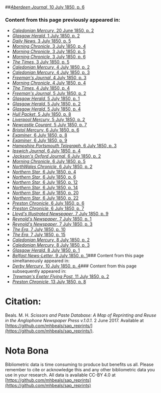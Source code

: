 ##[*Aberdeen Journal*, 10 July 1850, p. 6](https://mhbeals.github.io/sap_html/Aberdeen-Journal/Aberdeen-Journal-10-July-1850-p-6)

### Content from this page previously appeared in:
+ [*Caledonian Mercury*, 20 June 1850, p. 2](https://mhbeals.github.io/sap_html/Caledonian-Mercury/Caledonian-Mercury-20-June-1850-p-2)
+ [*Glasgow Herald*, 1 July 1850, p. 2](https://mhbeals.github.io/sap_html/Glasgow-Herald/Glasgow-Herald-1-July-1850-p-2)
+ [*Daily News*, 3 July 1850, p. 5](https://mhbeals.github.io/sap_html/Daily-News/Daily-News-3-July-1850-p-5)
+ [*Morning Chronicle*, 3 July 1850, p. 4](https://mhbeals.github.io/sap_html/Morning-Chronicle/Morning-Chronicle-3-July-1850-p-4)
+ [*Morning Chronicle*, 3 July 1850, p. 5](https://mhbeals.github.io/sap_html/Morning-Chronicle/Morning-Chronicle-3-July-1850-p-5)
+ [*Morning Chronicle*, 3 July 1850, p. 6](https://mhbeals.github.io/sap_html/Morning-Chronicle/Morning-Chronicle-3-July-1850-p-6)
+ [*The Times*, 3 July 1850, p. 5](https://mhbeals.github.io/sap_html/The-Times/The-Times-3-July-1850-p-5)
+ [*Caledonian Mercury*, 4 July 1850, p. 2](https://mhbeals.github.io/sap_html/Caledonian-Mercury/Caledonian-Mercury-4-July-1850-p-2)
+ [*Caledonian Mercury*, 4 July 1850, p. 3](https://mhbeals.github.io/sap_html/Caledonian-Mercury/Caledonian-Mercury-4-July-1850-p-3)
+ [*Freeman's Journal*, 4 July 1850, p. 3](https://mhbeals.github.io/sap_html/Freeman's-Journal/Freeman's-Journal-4-July-1850-p-3)
+ [*Morning Chronicle*, 4 July 1850, p. 4](https://mhbeals.github.io/sap_html/Morning-Chronicle/Morning-Chronicle-4-July-1850-p-4)
+ [*The Times*, 4 July 1850, p. 4](https://mhbeals.github.io/sap_html/The-Times/The-Times-4-July-1850-p-4)
+ [*Freeman's Journal*, 5 July 1850, p. 2](https://mhbeals.github.io/sap_html/Freeman's-Journal/Freeman's-Journal-5-July-1850-p-2)
+ [*Glasgow Herald*, 5 July 1850, p. 1](https://mhbeals.github.io/sap_html/Glasgow-Herald/Glasgow-Herald-5-July-1850-p-1)
+ [*Glasgow Herald*, 5 July 1850, p. 2](https://mhbeals.github.io/sap_html/Glasgow-Herald/Glasgow-Herald-5-July-1850-p-2)
+ [*Glasgow Herald*, 5 July 1850, p. 4](https://mhbeals.github.io/sap_html/Glasgow-Herald/Glasgow-Herald-5-July-1850-p-4)
+ [*Hull Packet*, 5 July 1850, p. 8](https://mhbeals.github.io/sap_html/Hull-Packet/Hull-Packet-5-July-1850-p-8)
+ [*Liverpool Mercury*, 5 July 1850, p. 2](https://mhbeals.github.io/sap_html/Liverpool-Mercury/Liverpool-Mercury-5-July-1850-p-2)
+ [*Newcastle Courant*, 5 July 1850, p. 7](https://mhbeals.github.io/sap_html/Newcastle-Courant/Newcastle-Courant-5-July-1850-p-7)
+ [*Bristol Mercury*, 6 July 1850, p. 6](https://mhbeals.github.io/sap_html/Bristol-Mercury/Bristol-Mercury-6-July-1850-p-6)
+ [*Examiner*, 6 July 1850, p. 8](https://mhbeals.github.io/sap_html/Examiner/Examiner-6-July-1850-p-8)
+ [*Examiner*, 6 July 1850, p. 9](https://mhbeals.github.io/sap_html/Examiner/Examiner-6-July-1850-p-9)
+ [*Hampshire Portsmouth Telegraph*, 6 July 1850, p. 3](https://mhbeals.github.io/sap_html/Hampshire-Portsmouth-Telegraph/Hampshire-Portsmouth-Telegraph-6-July-1850-p-3)
+ [*Ipswich Journal*, 6 July 1850, p. 4](https://mhbeals.github.io/sap_html/Ipswich-Journal/Ipswich-Journal-6-July-1850-p-4)
+ [*Jackson's Oxford Journal*, 6 July 1850, p. 2](https://mhbeals.github.io/sap_html/Jackson's-Oxford-Journal/Jackson's-Oxford-Journal-6-July-1850-p-2)
+ [*Morning Chronicle*, 6 July 1850, p. 5](https://mhbeals.github.io/sap_html/Morning-Chronicle/Morning-Chronicle-6-July-1850-p-5)
+ [*NorthWales Chronicle*, 6 July 1850, p. 2](https://mhbeals.github.io/sap_html/NorthWales-Chronicle/NorthWales-Chronicle-6-July-1850-p-2)
+ [*Northern Star*, 6 July 1850, p. 4](https://mhbeals.github.io/sap_html/Northern-Star/Northern-Star-6-July-1850-p-4)
+ [*Northern Star*, 6 July 1850, p. 6](https://mhbeals.github.io/sap_html/Northern-Star/Northern-Star-6-July-1850-p-6)
+ [*Northern Star*, 6 July 1850, p. 12](https://mhbeals.github.io/sap_html/Northern-Star/Northern-Star-6-July-1850-p-12)
+ [*Northern Star*, 6 July 1850, p. 14](https://mhbeals.github.io/sap_html/Northern-Star/Northern-Star-6-July-1850-p-14)
+ [*Northern Star*, 6 July 1850, p. 20](https://mhbeals.github.io/sap_html/Northern-Star/Northern-Star-6-July-1850-p-20)
+ [*Northern Star*, 6 July 1850, p. 22](https://mhbeals.github.io/sap_html/Northern-Star/Northern-Star-6-July-1850-p-22)
+ [*Preston Chronicle*, 6 July 1850, p. 6](https://mhbeals.github.io/sap_html/Preston-Chronicle/Preston-Chronicle-6-July-1850-p-6)
+ [*Preston Chronicle*, 6 July 1850, p. 7](https://mhbeals.github.io/sap_html/Preston-Chronicle/Preston-Chronicle-6-July-1850-p-7)
+ [*Lloyd's Illustrated Newspaper*, 7 July 1850, p. 9](https://mhbeals.github.io/sap_html/Lloyd's-Illustrated-Newspaper/Lloyd's-Illustrated-Newspaper-7-July-1850-p-9)
+ [*Reynold's Newspaper*, 7 July 1850, p. 1](https://mhbeals.github.io/sap_html/Reynold's-Newspaper/Reynold's-Newspaper-7-July-1850-p-1)
+ [*Reynold's Newspaper*, 7 July 1850, p. 3](https://mhbeals.github.io/sap_html/Reynold's-Newspaper/Reynold's-Newspaper-7-July-1850-p-3)
+ [*The Era*, 7 July 1850, p. 10](https://mhbeals.github.io/sap_html/The-Era/The-Era-7-July-1850-p-10)
+ [*The Era*, 7 July 1850, p. 15](https://mhbeals.github.io/sap_html/The-Era/The-Era-7-July-1850-p-15)
+ [*Caledonian Mercury*, 8 July 1850, p. 2](https://mhbeals.github.io/sap_html/Caledonian-Mercury/Caledonian-Mercury-8-July-1850-p-2)
+ [*Caledonian Mercury*, 8 July 1850, p. 3](https://mhbeals.github.io/sap_html/Caledonian-Mercury/Caledonian-Mercury-8-July-1850-p-3)
+ [*Glasgow Herald*, 8 July 1850, p. 1](https://mhbeals.github.io/sap_html/Glasgow-Herald/Glasgow-Herald-8-July-1850-p-1)
+ [*Belfast News-Letter*, 9 July 1850, p. 1](https://mhbeals.github.io/sap_html/Belfast-News-Letter/Belfast-News-Letter-9-July-1850-p-1)### Content from this page simeltaneously appeared in:
+ [*Derby Mercury*, 10 July 1850, p. 4](https://mhbeals.github.io/sap_html/Derby-Mercury/Derby-Mercury-10-July-1850-p-4)### Content from this page subsequently appeared in:
+ [*Trewman's Exeter Flying Post*, 11 July 1850, p. 2](https://mhbeals.github.io/sap_html/Trewman's-Exeter-Flying-Post/Trewman's-Exeter-Flying-Post-11-July-1850-p-2)
+ [*Preston Chronicle*, 13 July 1850, p. 8](https://mhbeals.github.io/sap_html/Preston-Chronicle/Preston-Chronicle-13-July-1850-p-8)
                    
# Citation: 

Beals. M. H. *Scissors and Paste Database: A Map of Reprinting and Reuse in the Anglophone Newspaper Press v.1.0.1.* 2 June 2017. Available at [https://github.com/mhbeals/sap_reprints/](https://github.com/mhbeals/sap_reprints/). 
                    
# Nota Bona

Bibliometric data is time consuming to produce but benefits us all. Please remember to cite or acknowledge this and any other bibliometric data you use in your research. All data is available CC-BY 4.0 at [https://github.com/mhbeals/sap_reprints](https://github.com/mhbeals/sap_reprints)